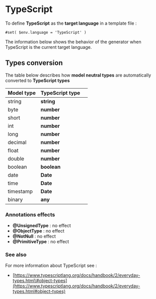 # TypeScript

To define **TypeScript** as the **target language** in a template file :

```text
#set( $env.language = 'TypeScript' )
```

The information below shows the behavior of the generator when TypeScript is the current target language.

## Types conversion 

The table below describes how **model neutral types** are automatically converted to **TypeScript types**

| Model type | TypeScript type |  |
| :--- | :--- | :--- |
| string | **string** |  |
| byte | **number** |  |
| short | **number** |  |
| int | **number** |  |
| long | **number** |  |
| decimal | **number** |  |
| float | **number** |  |
| double | **number** |  |
| boolean | **boolean** |  |
| date | **Date** |  |
| time | **Date** |  |
| timestamp | **Date** |  |
| binary | **any** |  |

### Annotations effects

* **@UnsignedType** : no effect
* **@ObjectType** : no effect
* **@NotNull** : no effect
* **@PrimitiveType**  : no effect

### See also

For more information about TypeScript see :

* [https://www.typescriptlang.org/docs/handbook/2/everyday-types.html\#object-types](https://www.typescriptlang.org/docs/handbook/2/everyday-types.html#object-types)



